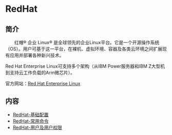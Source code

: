 # RedHat

## 简介
&#8195;&#8195;红帽® 企业 Linux® 是全球领先的企业Linux平台。它是一个开源操作系统（OS）。用户可基于这一平台，在裸机、虚拟环境、容器及各类云环境之间扩展现有应用并部署各种新兴技术。

Red Hat Enterprise Linux可支持多个架构（从IBM Power服务器和IBM Z大型机到支持云工作负载的Arm微芯片）。

官方网站：[Red Hat Enterprise Linux](https://www.redhat.com/zh/technologies/linux-platforms/enterprise-linux)

## 内容
- [RedHat-基础配置](https://ebook.big1000.com/05-IBM_Operating_System/04-RedHat/01-RedHat-%E5%9F%BA%E7%A1%80%E9%85%8D%E7%BD%AE.html)
- [RedHat-常用命令](https://ebook.big1000.com/05-IBM_Operating_System/04-RedHat/02-RedHat-%E5%B8%B8%E7%94%A8%E5%91%BD%E4%BB%A4.html)
- [RedHat-用户及用户权限](https://ebook.big1000.com/05-IBM_Operating_System/04-RedHat/03-RedHat-%E7%94%A8%E6%88%B7%E5%8F%8A%E7%94%A8%E6%88%B7%E6%9D%83%E9%99%90.html)
